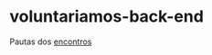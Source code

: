 # voluntariamos-back-end

Pautas dos [encontros](https://rayane-pimentel.gitbook.io/elasunidas-voluntariamos-back-end/)